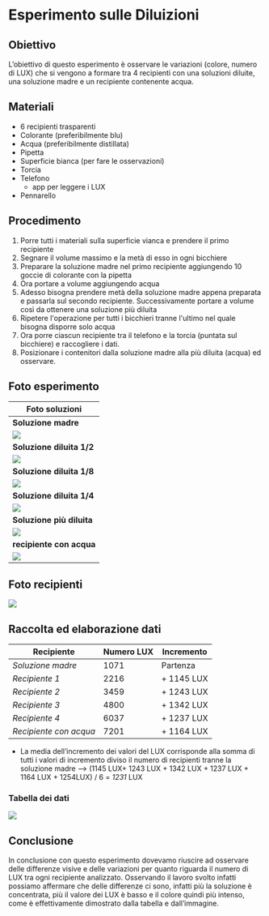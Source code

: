 # Esperimento sulle Diluizioni

## Obiettivo

L’obiettivo di questo esperimento è osservare le variazioni (colore, numero di LUX) che si vengono a formare tra 4 recipienti con una soluzioni diluite, una soluzione madre e un recipiente contenente acqua.

## Materiali

- 6 recipienti trasparenti
- Colorante (preferibilmente blu)
- Acqua (preferibilmente distillata)
- Pipetta
- Superficie bianca (per fare le osservazioni)
- Torcia
- Telefono
  - app per leggere i LUX
- Pennarello

## Procedimento

1. Porre tutti i materiali sulla superficie vianca e prendere il primo recipiente
2. Segnare il volume massimo e la metà di esso in ogni bicchiere
3. Preparare la soluzione madre nel primo recipiente aggiungendo 10 goccie di colorante con la pipetta
4. Ora portare a volume aggiungendo acqua  
5. Adesso bisogna prendere metà della soluzione madre appena preparata e passarla sul secondo recipiente. Successivamente portare a volume così da ottenere una soluzione più diluita
6. Ripetere l'operazione per tutti i bicchieri tranne l'ultimo nel quale bisogna disporre solo acqua
7. Ora porre ciascun recipiente tra il telefono e la torcia (puntata sul bicchiere) e raccogliere i dati.
8. Posizionare i contenitori dalla soluzione madre alla più diluita (acqua) ed osservare.

## Foto esperimento

| **Foto soluzioni** |
|---------------------|
| **Soluzione madre** |
| ![](../img/esperimenti/diluizioni/B1.png) |
| **Soluzione diluita 1/2** |
| ![](../img/esperimenti/diluizioni/B2.png) |
| **Soluzione diluita 1/8** |
| ![](../img/esperimenti/diluizioni/B3.png) |
| **Soluzione diluita 1/4** |
| ![](../img/esperimenti/diluizioni/B4.png) |
| **Soluzione più diluita** |
| ![](../img/esperimenti/diluizioni/B5.png) |
| **recipiente con acqua** |
| ![](../img/esperimenti/diluizioni/B6.png) |

## Foto recipienti

![](../img/esperimenti/diluizioni/1.png)

## Raccolta ed elaborazione dati

| Recipiente | Numero LUX | Incremento |
|------------|------------|------------|
| *Soluzione madre* | 1071 | Partenza |
| *Recipiente 1* | 2216 | + 1145 LUX |
| *Recipiente 2* | 3459 | + 1243 LUX |
| *Recipiente 3* | 4800 | + 1342 LUX |
| *Recipiente 4* | 6037 | + 1237 LUX |
| *Recipiente con acqua* | 7201 | + 1164 LUX |

- La media dell’incremento dei valori del LUX corrisponde alla somma di tutti i valori di incremento diviso il numero di recipienti tranne la soluzione madre --&gt; (1145 LUX+ 1243 LUX + 1342 LUX + 1237 LUX + 1164 LUX + 1254LUX) / 6 = *1231* LUX

### Tabella dei dati

![](../img/esperimenti/diluizioni/3.png)

## Conclusione

In conclusione con questo esperimento dovevamo riuscire ad osservare delle differenze visive e delle variazioni per quanto riguarda il numero di LUX tra ogni recipiente analizzato. Osservando il lavoro svolto infatti possiamo affermare che delle differenze ci sono, infatti più la soluzione è concentrata, più il valore dei LUX è basso e il colore quindi più intenso, come è effettivamente dimostrato dalla tabella e dall’immagine.
